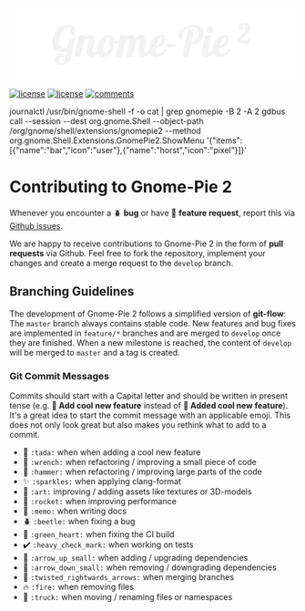 <p align="center"> 
  <img src ="logo.svg" />
</p>


[![license](https://img.shields.io/badge/Gnome_Shell-3.36.2-blue.svg)](LICENSE)
[![license](https://img.shields.io/badge/License-MIT-purple.svg)](LICENSE)
[![comments](https://img.shields.io/badge/Comments-14.6%20-green.svg)](cloc.sh)

journalctl /usr/bin/gnome-shell -f -o cat | grep gnomepie -B 2 -A 2
gdbus call --session --dest org.gnome.Shell --object-path /org/gnome/shell/extensions/gnomepie2 --method org.gnome.Shell.Extensions.GnomePie2.ShowMenu '{"items":[{"name":"bar","icon":"user"},{"name":"horst","icon":"pixel"}]}'

# Contributing to Gnome-Pie 2

Whenever you encounter a :beetle: **bug** or have :tada: **feature request**, 
report this via [Github issues](https://github.com/schneegans/gnome-pie-2/issues).

We are happy to receive contributions to Gnome-Pie 2 in the form of **pull requests** via Github.
Feel free to fork the repository, implement your changes and create a merge request to the `develop` branch.

## Branching Guidelines

The development of Gnome-Pie 2 follows a simplified version of **git-flow**: The `master` branch always contains stable code.
New features and bug fixes are implemented in `feature/*` branches and are merged to `develop` once they are finished.
When a new milestone is reached, the content of `develop` will be merged to `master` and a tag is created.

### Git Commit Messages

Commits should start with a Capital letter and should be written in present tense (e.g. __:tada: Add cool new feature__ instead of __:tada: Added cool new feature__).
It's a great idea to start the commit message with an applicable emoji. This does not only look great but also makes you rethink what to add to a commit.
* :tada: `:tada:` when when adding a cool new feature
* :wrench: `:wrench:` when refactoring / improving a small piece of code
* :hammer: `:hammer:` when refactoring / improving large parts of the code
* :sparkles: `:sparkles:` when applying clang-format
* :art: `:art:` improving / adding assets like textures or 3D-models
* :rocket: `:rocket:` when improving performance
* :memo: `:memo:` when writing docs
* :beetle: `:beetle:` when fixing a bug
* :green_heart: `:green_heart:` when fixing the CI build
* :heavy_check_mark: `:heavy_check_mark:` when working on tests
* :arrow_up_small: `:arrow_up_small:` when adding / upgrading dependencies
* :arrow_down_small: `:arrow_down_small:` when removing / downgrading dependencies
* :twisted_rightwards_arrows: `:twisted_rightwards_arrows:` when merging branches
* :fire: `:fire:` when removing files
* :truck: `:truck:` when moving / renaming files or namespaces